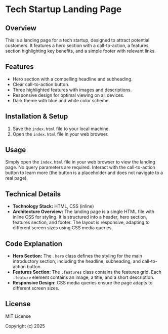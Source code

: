 # Tech Startup Landing Page

## Overview
This is a landing page for a tech startup, designed to attract potential customers. It features a hero section with a call-to-action, a features section highlighting key benefits, and a simple footer with relevant links.

## Features
- Hero section with a compelling headline and subheading.
- Clear call-to-action button.
- Three highlighted features with images and descriptions.
- Responsive design for optimal viewing on all devices.
- Dark theme with blue and white color scheme.

## Installation & Setup
1.  Save the `index.html` file to your local machine.
2.  Open the `index.html` file in your web browser.

## Usage
Simply open the `index.html` file in your web browser to view the landing page. No query parameters are required. Interact with the call-to-action button to learn more (the button is a placeholder and does not navigate to a real page).

## Technical Details
- **Technology Stack:** HTML, CSS (inline)
- **Architecture Overview:** The landing page is a single HTML file with inline CSS for styling. It is structured into a header, hero section, features section, and footer. The layout is responsive, adapting to different screen sizes using CSS media queries.

## Code Explanation
- **Hero Section:** The `.hero` class defines the styling for the main introductory section, including the headline, subheading, and call-to-action button.
- **Features Section:** The `.features` class contains the features grid. Each `.feature` element contains an image, a title, and a short description.
- **Responsive Design:** CSS media queries ensure the page adapts to different screen sizes.

## License
MIT License

Copyright (c) 2025
```